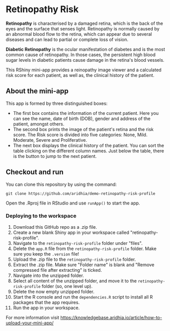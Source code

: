 # Retinopathy Risk

**Retinopathy** is characterised by a damaged retina, which is the back of the eyes and the surface that senses light. Retinopathy is normally caused by an abnormal blood flow to the retina, which can appear due to several diseases and can lead to partial or complete loss of vision. 

**Diabetic Retinopathy** is the ocular manifestation of diabetes and is the most common cause of retinopathy. In those cases, the persistent high blood sugar levels in diabetic patients cause damage in the retina's blood vessels. 

This RShiny mini-app provides a reinopathy image viewer and a calculated risk score for each patient, as well as, the clinical history of the patient.

## About the mini-app

This app is formed by three distinguished boxes:
                       
- The first box contains the information of the current patient. Here you can see the name, date of birth (DOB), gender and address of the patient, amongst others.
- The second box prints the image of the patient's retina and the risk score. The Risk score is divided into five categories: None, Mild. Moderate, Severe and Proliferative.
- The next box displays the clinical history of the patient. You can sort the table clicking on the different column names. Just below the table, there is the button to jump to the next patient.

## Checkout and run

You can clone this repository by using the command:

```
git clone https://github.com/aridhia/demo-retinopathy-risk-profile
```

Open the .Rproj file in RStudio and use `runApp()` to start the app.

### Deploying to the workspace

1. Download this GitHub repo as a .zip file.
2. Create a new blank Shiny app in your workspace called "retinopathy-risk-profile".
3. Navigate to the `retinopathy-risk-profile` folder under "files".
4. Delete the `app.R` file from the `retinopathy-risk-profile` folder. Make sure you keep the `.version` file!
5. Upload the .zip file to the `retinopathy-risk-profile` folder.
6. Extract the .zip file. Make sure "Folder name" is blank and "Remove compressed file after extracting" is ticked.
7. Navigate into the unzipped folder.
8. Select all content of the unzipped folder, and move it to the `retinopathy-risk-profile` folder (so, one level up).
9. Delete the now empty unzipped folder.
10. Start the R console and run the `dependencies.R` script to install all R packages that the app requires.
11. Run the app in your workspace.

For more information visit https://knowledgebase.aridhia.io/article/how-to-upload-your-mini-app/




